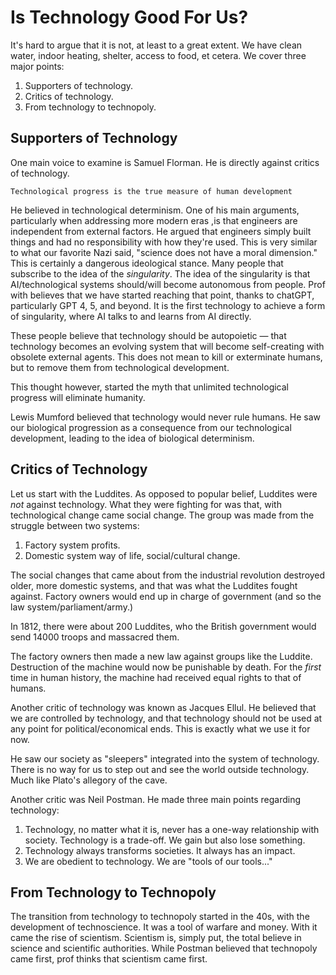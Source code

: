 # Is Technology Good For Us?

It's hard to argue that it is not, at least to a great extent. We have clean water, indoor heating, shelter, access to food, et cetera. We cover three major points:

1. Supporters of technology.
2. Critics of technology.
3. From technology to technopoly.

## Supporters of Technology

One main voice to examine is Samuel Florman. He is directly against critics of technology.

```
Technological progress is the true measure of human development
```

He believed in technological determinism. One of his main arguments, particularly when addressing more modern eras ,is that engineers are independent from external factors. He argued that engineers simply built things and had no responsibility with how they're used. This is very similar to what our favorite Nazi said, "science does not have a moral dimension." This is certainly a dangerous ideological stance. Many people that subscribe to the idea of the *singularity*. The idea of the singularity is that AI/technological systems should/will become autonomous from people. Prof with believes that we have started reaching that point, thanks to chatGPT, particularly GPT 4, 5, and beyond. It is the first technology to achieve a form of singularity, where AI talks to and learns from AI directly.

These people believe that technology should be autopoietic — that technology becomes an evolving system that will become self-creating with obsolete external agents. This does not mean to kill or exterminate humans, but to remove them from technological development.

This thought however, started the myth that unlimited technological progress will eliminate humanity.

 Lewis Mumford believed that technology would never rule humans. He saw our biological progression as a consequence from our technological development, leading to the idea of biological determinism.

## Critics of Technology

Let us start with the Luddites. As opposed to popular belief, Luddites were *not* against technology. What they were fighting for was that, with technological change came social change. The group was made from the struggle between two systems:

1. Factory system profits.
2. Domestic system way of life, social/cultural change.

The social changes that came about from the industrial revolution destroyed older, more domestic systems, and that was what the Luddites fought against. Factory owners would end up in charge of government (and so the law system/parliament/army.)

In 1812, there were about 200 Luddites, who the British government would send 14000 troops and massacred them.

The factory owners then made a new law against groups like the Luddite. Destruction of the machine would now be punishable by death. For the *first* time in human history, the machine had received equal rights to that of humans.

Another critic of technology was known as Jacques Ellul. He believed that we are controlled by technology, and that technology should not be used at any point for political/economical ends. This is exactly what we use it for now.

He saw our society as "sleepers" integrated into the system of technology. There is no way for us to step out and see the world outside technology. Much like Plato's allegory of the cave.

Another critic was Neil Postman. He made three main points regarding technology:

1. Technology, no matter what it is, never has a one-way relationship with society. Technology is a trade-off. We gain but also lose something.
2. Technology always transforms societies. It always has an impact.
3. We are obedient to technology. We are "tools of our tools..."


##  From Technology to Technopoly

The transition from technology to technopoly started in the 40s, with the development of technoscience. It was a tool of warfare and money. With it came the rise of scientism. Scientism is, simply put, the total believe in science and scientific authorities. While Postman believed that technopoly came first, prof thinks that scientism came first.